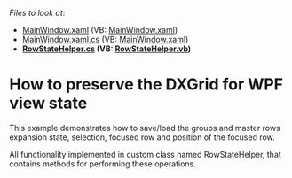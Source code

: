 <!-- default file list -->
*Files to look at*:

* [MainWindow.xaml](./CS/SaveWpfGridState/MainWindow.xaml) (VB: [MainWindow.xaml](./VB/SaveWpfGridState/MainWindow.xaml))
* [MainWindow.xaml.cs](./CS/SaveWpfGridState/MainWindow.xaml.cs) (VB: [MainWindow.xaml](./VB/SaveWpfGridState/MainWindow.xaml))
* **[RowStateHelper.cs](./CS/SaveWpfGridState/RowStateHelper.cs) (VB: [RowStateHelper.vb](./VB/SaveWpfGridState/RowStateHelper.vb))**
<!-- default file list end -->
# How to preserve the DXGrid for WPF view state


<p>This example demonstrates how to save/load the groups and master rows expansion state, selection, focused row and position of the focused row.</p><p>All functionality implemented in custom class named RowStateHelper, that contains methods for performing these operations.</p>

<br/>


